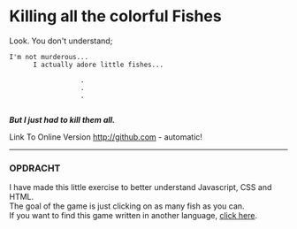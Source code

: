 # Killing all the colorful Fishes
Look. You don't understand;
```
I'm not murderous... 
      I actually adore little fishes...

                  .
                  .
                  .
                  
 ```

_**But I just had to kill them all.**_

Link To Online Version
http://github.com - automatic!

---

### OPDRACHT
I have made this little exercise to better understand Javascript, CSS and HTML.
<br>The goal of the game is just clicking on as many fish as you can.
<br>
If you want to find this game written in another language, [click here](http://github.com). 
